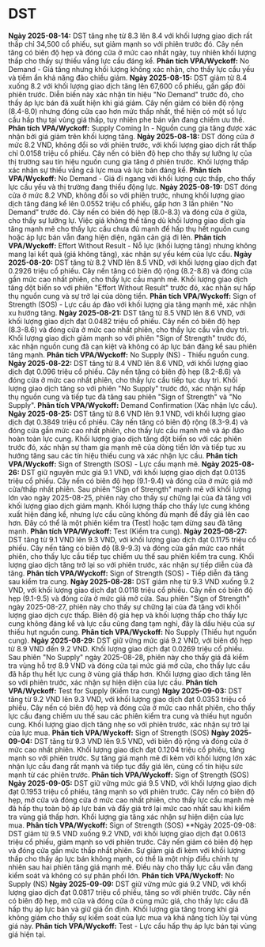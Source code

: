 # DST

**Ngày 2025-08-14:** DST tăng nhẹ từ 8.3 lên 8.4 với khối lượng giao dịch rất thấp chỉ 34,500 cổ phiếu, sụt giảm mạnh so với phiên trước đó. Cây nến tăng có biên độ hẹp và đóng cửa ở mức cao nhất ngày, tuy nhiên khối lượng thấp cho thấy sự thiếu vắng lực cầu đáng kể. **Phân tích VPA/Wyckoff:** No Demand - Giá tăng nhưng khối lượng không xác nhận, cho thấy lực cầu yếu và tiềm ẩn khả năng đảo chiều giảm.
**Ngày 2025-08-15:** DST giảm từ 8.4 xuống 8.2 với khối lượng giao dịch tăng lên 67,600 cổ phiếu, gần gấp đôi phiên trước. Diễn biến này xác nhận tín hiệu "No Demand" trước đó, cho thấy áp lực bán đã xuất hiện khi giá giảm. Cây nến giảm có biên độ rộng (8.4-8.0) nhưng đóng cửa cao hơn mức thấp nhất, thể hiện có một số lực cầu hấp thụ tại vùng giá thấp, tuy nhiên phe bán vẫn đang chiếm ưu thế. **Phân tích VPA/Wyckoff:** Supply Coming In - Nguồn cung gia tăng được xác nhận bởi giá giảm trên khối lượng tăng.
**Ngày 2025-08-18:** DST đóng cửa ở mức 8.2 VND, không đổi so với phiên trước, với khối lượng giao dịch rất thấp chỉ 0.0158 triệu cổ phiếu. Cây nến có biên độ hẹp cho thấy sự lưỡng lự của thị trường sau tín hiệu nguồn cung gia tăng ở phiên trước. Khối lượng thấp xác nhận sự thiếu vắng cả lực mua và lực bán đáng kể. **Phân tích VPA/Wyckoff:** No Demand - Giá đi ngang với khối lượng cực thấp, cho thấy lực cầu yếu và thị trường đang thiếu động lực.
**Ngày 2025-08-19:** DST đóng cửa ở mức 8.2 VND, không đổi so với phiên trước, nhưng khối lượng giao dịch tăng đáng kể lên 0.0552 triệu cổ phiếu, gấp hơn 3 lần phiên "No Demand" trước đó. Cây nến có biên độ hẹp (8.0-8.3) và đóng cửa ở giữa, cho thấy sự lưỡng lự. Việc giá không thể tăng dù khối lượng giao dịch gia tăng mạnh mẽ cho thấy lực cầu chưa đủ mạnh để hấp thụ hết nguồn cung hoặc áp lực bán vẫn đang hiện diện, ngăn cản giá đi lên. **Phân tích VPA/Wyckoff:** Effort Without Result - Nỗ lực (khối lượng tăng) nhưng không mang lại kết quả (giá không tăng), xác nhận sự yếu kém của lực cầu.
**Ngày 2025-08-20:** DST tăng từ 8.2 VND lên 8.5 VND, với khối lượng giao dịch đạt 0.2926 triệu cổ phiếu. Cây nến tăng có biên độ rộng (8.2-8.8) và đóng cửa gần mức cao nhất phiên, cho thấy lực cầu mạnh mẽ. Khối lượng giao dịch tăng đột biến so với phiên "Effort Without Result" trước đó, xác nhận sự hấp thụ nguồn cung và sự trở lại của dòng tiền. **Phân tích VPA/Wyckoff:** Sign of Strength (SOS) - Lực cầu áp đảo với khối lượng gia tăng mạnh mẽ, xác nhận xu hướng tăng.
**Ngày 2025-08-21:** DST tăng từ 8.5 VND lên 8.6 VND, với khối lượng giao dịch đạt 0.0482 triệu cổ phiếu. Cây nến có biên độ hẹp (8.3-8.6) và đóng cửa ở mức cao nhất phiên, cho thấy lực cầu vẫn duy trì. Khối lượng giao dịch giảm mạnh so với phiên "Sign of Strength" trước đó, xác nhận nguồn cung đã cạn kiệt và không có áp lực bán đáng kể sau phiên tăng mạnh. **Phân tích VPA/Wyckoff:** No Supply (NS) - Thiếu nguồn cung.
**Ngày 2025-08-22:** DST tăng từ 8.4 VND lên 8.6 VND, với khối lượng giao dịch đạt 0.096 triệu cổ phiếu. Cây nến tăng có biên độ hẹp (8.2-8.6) và đóng cửa ở mức cao nhất phiên, cho thấy lực cầu tiếp tục duy trì. Khối lượng giao dịch tăng so với phiên "No Supply" trước đó, xác nhận sự hấp thụ nguồn cung và tiếp tục đà tăng sau phiên "Sign of Strength" và "No Supply". **Phân tích VPA/Wyckoff:** Demand Confirmation (Xác nhận lực cầu).
**Ngày 2025-08-25:** DST tăng từ 8.6 VND lên 9.1 VND, với khối lượng giao dịch đạt 0.3849 triệu cổ phiếu. Cây nến tăng có biên độ rộng (8.3-9.4) và đóng cửa gần mức cao nhất phiên, cho thấy lực cầu mạnh mẽ và áp đảo hoàn toàn lực cung. Khối lượng giao dịch tăng đột biến so với các phiên trước đó, xác nhận sự tham gia mạnh mẽ của dòng tiền lớn và tiếp tục xu hướng tăng sau các tín hiệu thiếu cung và xác nhận lực cầu. **Phân tích VPA/Wyckoff:** Sign of Strength (SOS) - Lực cầu mạnh mẽ.
**Ngày 2025-08-26:** DST giữ nguyên mức giá 9.1 VND, với khối lượng giao dịch đạt 0.0135 triệu cổ phiếu. Cây nến có biên độ hẹp (9.1-9.4) và đóng cửa ở mức giá mở cửa/thấp nhất phiên. Sau phiên "Sign of Strength" mạnh mẽ với khối lượng lớn vào ngày 2025-08-25, phiên này cho thấy sự chững lại của đà tăng với khối lượng giao dịch giảm mạnh. Khối lượng thấp cho thấy lực cung không xuất hiện đáng kể, nhưng lực cầu cũng không đủ mạnh để đẩy giá lên cao hơn. Đây có thể là một phiên kiểm tra (Test) hoặc tạm dừng sau đà tăng mạnh. **Phân tích VPA/Wyckoff:** Test (Kiểm tra cung).
**Ngày 2025-08-27:** DST tăng từ 9.1 VND lên 9.3 VND, với khối lượng giao dịch đạt 0.1175 triệu cổ phiếu. Cây nến tăng có biên độ (8.9-9.3) và đóng cửa gần mức cao nhất phiên, cho thấy lực cầu tiếp tục chiếm ưu thế sau phiên kiểm tra cung. Khối lượng giao dịch tăng trở lại so với phiên trước, xác nhận sự tiếp diễn của đà tăng. **Phân tích VPA/Wyckoff:** Sign of Strength (SOS) - Tiếp diễn đà tăng sau kiểm tra cung.
**Ngày 2025-08-28:** DST giảm nhẹ từ 9.3 VND xuống 9.2 VND, với khối lượng giao dịch đạt 0.0118 triệu cổ phiếu. Cây nến có biên độ hẹp (9.1-9.5) và đóng cửa ở mức giá mở cửa. Sau phiên "Sign of Strength" ngày 2025-08-27, phiên này cho thấy sự chững lại của đà tăng với khối lượng giao dịch cực thấp. Biên độ giá hẹp và khối lượng thấp cho thấy lực cung không đáng kể và lực cầu cũng đang tạm nghỉ, đây là dấu hiệu của sự thiếu hụt nguồn cung. **Phân tích VPA/Wyckoff:** No Supply (Thiếu hụt nguồn cung).
**Ngày 2025-08-29:** DST giữ vững mức giá 9.2 VND, với biên độ hẹp từ 8.9 VND đến 9.2 VND. Khối lượng giao dịch đạt 0.0269 triệu cổ phiếu. Sau phiên "No Supply" ngày 2025-08-28, phiên này cho thấy giá đã kiểm tra vùng hỗ trợ 8.9 VND và đóng cửa tại mức giá mở cửa, cho thấy lực cầu đã hấp thụ hết lực cung ở vùng giá thấp hơn. Khối lượng giao dịch tăng lên so với phiên trước, xác nhận sự hiện diện của lực cầu. **Phân tích VPA/Wyckoff:** Test for Supply (Kiểm tra cung)
**Ngày 2025-09-03:** DST tăng từ 9.2 VND lên 9.3 VND, với khối lượng giao dịch đạt 0.0353 triệu cổ phiếu. Cây nến có biên độ hẹp và đóng cửa ở mức cao nhất phiên, cho thấy lực cầu đang chiếm ưu thế sau các phiên kiểm tra cung và thiếu hụt nguồn cung. Khối lượng giao dịch tăng nhẹ so với phiên trước, xác nhận sự trở lại của lực mua. **Phân tích VPA/Wyckoff:** Sign of Strength (SOS)
**Ngày 2025-09-04:** DST tăng từ 9.3 VND lên 9.5 VND, với biên độ rộng và đóng cửa ở mức cao nhất phiên. Khối lượng giao dịch đạt 0.1204 triệu cổ phiếu, tăng mạnh so với phiên trước. Sự tăng giá mạnh mẽ đi kèm với khối lượng lớn xác nhận lực cầu đang rất mạnh và tiếp tục đẩy giá lên, củng cố tín hiệu sức mạnh từ các phiên trước. **Phân tích VPA/Wyckoff:** Sign of Strength (SOS)
**Ngày 2025-09-05:** DST giữ vững mức giá 9.5 VND, với khối lượng giao dịch đạt 0.1953 triệu cổ phiếu, tăng mạnh so với phiên trước. Cây nến có biên độ hẹp, mở cửa và đóng cửa ở mức cao nhất phiên, cho thấy lực cầu mạnh mẽ đã hấp thụ toàn bộ áp lực bán và đẩy giá trở lại mức cao nhất sau khi kiểm tra vùng giá thấp hơn. Khối lượng gia tăng xác nhận sự hiện diện của lực mua. **Phân tích VPA/Wyckoff:** Sign of Strength (SOS)
**Ngày 2025-09-08: DST giảm từ 9.5 VND xuống 9.2 VND, với khối lượng giao dịch đạt 0.0613 triệu cổ phiếu, giảm mạnh so với phiên trước. Cây nến giảm có biên độ hẹp và đóng cửa gần mức thấp nhất phiên. Sự giảm giá đi kèm với khối lượng thấp cho thấy áp lực bán không mạnh, có thể là một nhịp điều chỉnh tự nhiên sau hai phiên tăng giá mạnh mẽ. Điều này cho thấy lực cầu vẫn đang kiểm soát và không có sự phân phối lớn. **Phân tích VPA/Wyckoff:** No Supply (NS)
**Ngày 2025-09-09:** DST giữ vững mức giá 9.2 VND, với khối lượng giao dịch đạt 0.0817 triệu cổ phiếu, tăng so với phiên trước. Cây nến có biên độ hẹp, mở cửa và đóng cửa ở cùng mức giá, cho thấy lực cầu đã hấp thụ áp lực bán và giữ giá ổn định. Khối lượng gia tăng trong khi giá không giảm cho thấy sự kiểm soát của lực mua và khả năng tích lũy tại vùng giá này. **Phân tích VPA/Wyckoff:** Test - Lực cầu hấp thụ áp lực bán tại vùng giá hiện tại.

